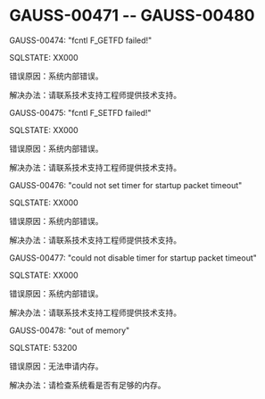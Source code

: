 # GAUSS-00471 -- GAUSS-00480

GAUSS-00474: "fcntl F\_GETFD failed!"

SQLSTATE: XX000

错误原因：系统内部错误。

解决办法：请联系技术支持工程师提供技术支持。

GAUSS-00475: "fcntl F\_SETFD failed!"

SQLSTATE: XX000

错误原因：系统内部错误。

解决办法：请联系技术支持工程师提供技术支持。

GAUSS-00476: "could not set timer for startup packet timeout"

SQLSTATE: XX000

错误原因：系统内部错误。

解决办法：请联系技术支持工程师提供技术支持。

GAUSS-00477: "could not disable timer for startup packet timeout"

SQLSTATE: XX000

错误原因：系统内部错误。

解决办法：请联系技术支持工程师提供技术支持。

GAUSS-00478: "out of memory"

SQLSTATE: 53200

错误原因：无法申请内存。

解决办法：请检查系统看是否有足够的内存。

